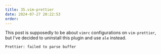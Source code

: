 ```yaml
---
title: 35.vim-prettier
date: 2024-07-27 20:22:53
order:
---
```


This post is supposedly to be about `vimrc` configurations on `vim-prettier`, but I've decided to uninstall this plugin and use `ale` instead.

```
Prettier: failed to parse buffer
```
